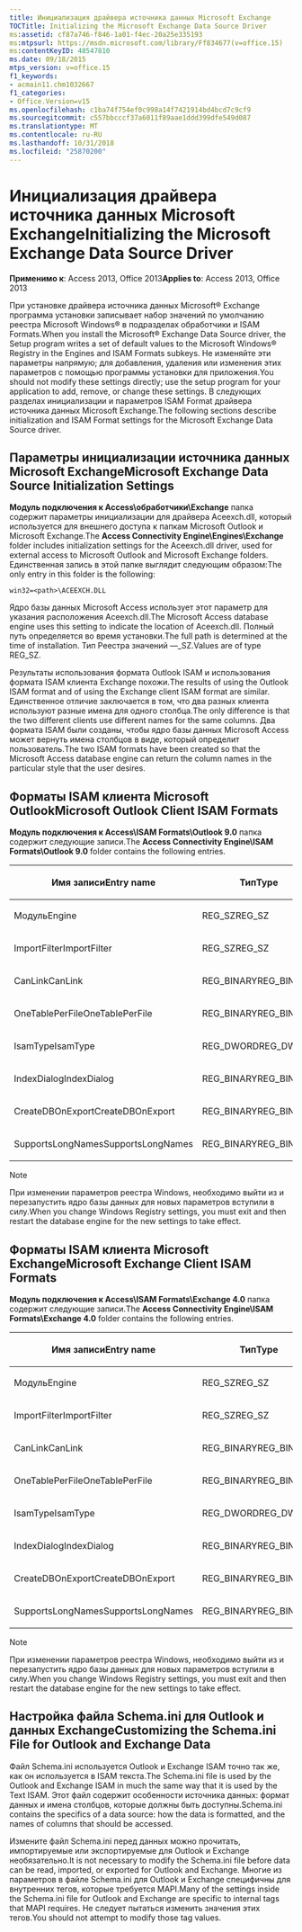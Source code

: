 ```yaml
---
title: Инициализация драйвера источника данных Microsoft Exchange
TOCTitle: Initializing the Microsoft Exchange Data Source Driver
ms:assetid: cf87a746-f846-1a01-f4ec-20a25e335193
ms:mtpsurl: https://msdn.microsoft.com/library/Ff834677(v=office.15)
ms:contentKeyID: 48547810
ms.date: 09/18/2015
mtps_version: v=office.15
f1_keywords:
- acmain11.chm1032667
f1_categories:
- Office.Version=v15
ms.openlocfilehash: c1ba74f754ef0c998a14f7421914bd4bcd7c9cf9
ms.sourcegitcommit: c557bbcccf37a6011f89aae1ddd399dfe549d087
ms.translationtype: MT
ms.contentlocale: ru-RU
ms.lasthandoff: 10/31/2018
ms.locfileid: "25870200"
---
```

# <a name="initializing-the-microsoft-exchange-data-source-driver"></a><span data-ttu-id="9210c-102">Инициализация драйвера источника данных Microsoft Exchange</span><span class="sxs-lookup"><span data-stu-id="9210c-102">Initializing the Microsoft Exchange Data Source Driver</span></span>

<span data-ttu-id="9210c-103">**Применимо к**: Access 2013, Office 2013</span><span class="sxs-lookup"><span data-stu-id="9210c-103">**Applies to**: Access 2013, Office 2013</span></span>

<span data-ttu-id="9210c-104">При установке драйвера источника данных Microsoft® Exchange программа установки записывает набор значений по умолчанию реестра Microsoft Windows® в подразделах обработчики и ISAM Formats.</span><span class="sxs-lookup"><span data-stu-id="9210c-104">When you install the Microsoft® Exchange Data Source driver, the Setup program writes a set of default values to the Microsoft Windows® Registry in the Engines and ISAM Formats subkeys.</span></span> <span data-ttu-id="9210c-105">Не изменяйте эти параметры напрямую; для добавления, удаления или изменения этих параметров с помощью программы установки для приложения.</span><span class="sxs-lookup"><span data-stu-id="9210c-105">You should not modify these settings directly; use the setup program for your application to add, remove, or change these settings.</span></span> <span data-ttu-id="9210c-106">В следующих разделах инициализации и параметров ISAM Format драйвера источника данных Microsoft Exchange.</span><span class="sxs-lookup"><span data-stu-id="9210c-106">The following sections describe initialization and ISAM Format settings for the Microsoft Exchange Data Source driver.</span></span>

## <a name="microsoft-exchange-data-source-initialization-settings"></a><span data-ttu-id="9210c-107">Параметры инициализации источника данных Microsoft Exchange</span><span class="sxs-lookup"><span data-stu-id="9210c-107">Microsoft Exchange Data Source Initialization Settings</span></span>

<span data-ttu-id="9210c-108">**Модуль подключения к Access\\обработчики\\Exchange** папка содержит параметры инициализации для драйвера Aceexch.dll, который используется для внешнего доступа к папкам Microsoft Outlook и Microsoft Exchange.</span><span class="sxs-lookup"><span data-stu-id="9210c-108">The **Access Connectivity Engine\\Engines\\Exchange** folder includes initialization settings for the Aceexch.dll driver, used for external access to Microsoft Outlook and Microsoft Exchange folders.</span></span> <span data-ttu-id="9210c-109">Единственная запись в этой папке выглядит следующим образом:</span><span class="sxs-lookup"><span data-stu-id="9210c-109">The only entry in this folder is the following:</span></span>

`win32=<path>\ACEEXCH.DLL`

<span data-ttu-id="9210c-110">Ядро базы данных Microsoft Access использует этот параметр для указания расположения Aceexch.dll.</span><span class="sxs-lookup"><span data-stu-id="9210c-110">The Microsoft Access database engine uses this setting to indicate the location of Aceexch.dll.</span></span> <span data-ttu-id="9210c-111">Полный путь определяется во время установки.</span><span class="sxs-lookup"><span data-stu-id="9210c-111">The full path is determined at the time of installation.</span></span> <span data-ttu-id="9210c-112">Тип Реестра значений —\_SZ.</span><span class="sxs-lookup"><span data-stu-id="9210c-112">Values are of type REG\_SZ.</span></span>

<span data-ttu-id="9210c-113">Результаты использования формата Outlook ISAM и использования формата ISAM клиента Exchange похожи.</span><span class="sxs-lookup"><span data-stu-id="9210c-113">The results of using the Outlook ISAM format and of using the Exchange client ISAM format are similar.</span></span> <span data-ttu-id="9210c-114">Единственное отличие заключается в том, что два разных клиента используют разные имена для одного столбца.</span><span class="sxs-lookup"><span data-stu-id="9210c-114">The only difference is that the two different clients use different names for the same columns.</span></span> <span data-ttu-id="9210c-115">Два формата ISAM были созданы, чтобы ядро базы данных Microsoft Access может вернуть имена столбцов в виде, который определит пользователь.</span><span class="sxs-lookup"><span data-stu-id="9210c-115">The two ISAM formats have been created so that the Microsoft Access database engine can return the column names in the particular style that the user desires.</span></span>

## <a name="microsoft-outlook-client-isam-formats"></a><span data-ttu-id="9210c-116">Форматы ISAM клиента Microsoft Outlook</span><span class="sxs-lookup"><span data-stu-id="9210c-116">Microsoft Outlook Client ISAM Formats</span></span>

<span data-ttu-id="9210c-117">**Модуль подключения к Access\\ISAM Formats\\Outlook 9.0** папка содержит следующие записи.</span><span class="sxs-lookup"><span data-stu-id="9210c-117">The **Access Connectivity Engine\\ISAM Formats\\Outlook 9.0** folder contains the following entries.</span></span>

<table>
<colgroup>
<col style="width: 33%" />
<col style="width: 33%" />
<col style="width: 33%" />
</colgroup>
<thead>
<tr class="header">
<th><p><span data-ttu-id="9210c-118">Имя записи</span><span class="sxs-lookup"><span data-stu-id="9210c-118">Entry name</span></span></p></th>
<th><p><span data-ttu-id="9210c-119">Тип</span><span class="sxs-lookup"><span data-stu-id="9210c-119">Type</span></span></p></th>
<th><p><span data-ttu-id="9210c-120">Значение</span><span class="sxs-lookup"><span data-stu-id="9210c-120">Value</span></span></p></th>
</tr>
</thead>
<tbody>
<tr class="odd">
<td><p><span data-ttu-id="9210c-121">Модуль</span><span class="sxs-lookup"><span data-stu-id="9210c-121">Engine</span></span></p></td>
<td><p><span data-ttu-id="9210c-122">REG_SZ</span><span class="sxs-lookup"><span data-stu-id="9210c-122">REG_SZ</span></span></p></td>
<td><p><span data-ttu-id="9210c-123">Exchange</span><span class="sxs-lookup"><span data-stu-id="9210c-123">Exchange</span></span></p></td>
</tr>
<tr class="even">
<td><p><span data-ttu-id="9210c-124">ImportFilter</span><span class="sxs-lookup"><span data-stu-id="9210c-124">ImportFilter</span></span></p></td>
<td><p><span data-ttu-id="9210c-125">REG_SZ</span><span class="sxs-lookup"><span data-stu-id="9210c-125">REG_SZ</span></span></p></td>
<td><p><span data-ttu-id="9210c-126">Outlook()</span><span class="sxs-lookup"><span data-stu-id="9210c-126">Outlook()</span></span></p></td>
</tr>
<tr class="odd">
<td><p><span data-ttu-id="9210c-127">CanLink</span><span class="sxs-lookup"><span data-stu-id="9210c-127">CanLink</span></span></p></td>
<td><p><span data-ttu-id="9210c-128">REG_BINARY</span><span class="sxs-lookup"><span data-stu-id="9210c-128">REG_BINARY</span></span></p></td>
<td><p><span data-ttu-id="9210c-129">01</span><span class="sxs-lookup"><span data-stu-id="9210c-129">01</span></span></p></td>
</tr>
<tr class="even">
<td><p><span data-ttu-id="9210c-130">OneTablePerFile</span><span class="sxs-lookup"><span data-stu-id="9210c-130">OneTablePerFile</span></span></p></td>
<td><p><span data-ttu-id="9210c-131">REG_BINARY</span><span class="sxs-lookup"><span data-stu-id="9210c-131">REG_BINARY</span></span></p></td>
<td><p><span data-ttu-id="9210c-132">00</span><span class="sxs-lookup"><span data-stu-id="9210c-132">00</span></span></p></td>
</tr>
<tr class="odd">
<td><p><span data-ttu-id="9210c-133">IsamType</span><span class="sxs-lookup"><span data-stu-id="9210c-133">IsamType</span></span></p></td>
<td><p><span data-ttu-id="9210c-134">REG_DWORD</span><span class="sxs-lookup"><span data-stu-id="9210c-134">REG_DWORD</span></span></p></td>
<td><p><span data-ttu-id="9210c-135">3</span><span class="sxs-lookup"><span data-stu-id="9210c-135">3</span></span></p></td>
</tr>
<tr class="even">
<td><p><span data-ttu-id="9210c-136">IndexDialog</span><span class="sxs-lookup"><span data-stu-id="9210c-136">IndexDialog</span></span></p></td>
<td><p><span data-ttu-id="9210c-137">REG_BINARY</span><span class="sxs-lookup"><span data-stu-id="9210c-137">REG_BINARY</span></span></p></td>
<td><p><span data-ttu-id="9210c-138">00</span><span class="sxs-lookup"><span data-stu-id="9210c-138">00</span></span></p></td>
</tr>
<tr class="odd">
<td><p><span data-ttu-id="9210c-139">CreateDBOnExport</span><span class="sxs-lookup"><span data-stu-id="9210c-139">CreateDBOnExport</span></span></p></td>
<td><p><span data-ttu-id="9210c-140">REG_BINARY</span><span class="sxs-lookup"><span data-stu-id="9210c-140">REG_BINARY</span></span></p></td>
<td><p><span data-ttu-id="9210c-141">00</span><span class="sxs-lookup"><span data-stu-id="9210c-141">00</span></span></p></td>
</tr>
<tr class="even">
<td><p><span data-ttu-id="9210c-142">SupportsLongNames</span><span class="sxs-lookup"><span data-stu-id="9210c-142">SupportsLongNames</span></span></p></td>
<td><p><span data-ttu-id="9210c-143">REG_BINARY</span><span class="sxs-lookup"><span data-stu-id="9210c-143">REG_BINARY</span></span></p></td>
<td><p><span data-ttu-id="9210c-144">01</span><span class="sxs-lookup"><span data-stu-id="9210c-144">01</span></span></p></td>
</tr>
</tbody>
</table>



> [!NOTE]
> <span data-ttu-id="9210c-145">При изменении параметров реестра Windows, необходимо выйти из и перезапустить ядро базы данных для новых параметров вступили в силу.</span><span class="sxs-lookup"><span data-stu-id="9210c-145">When you change Windows Registry settings, you must exit and then restart the database engine for the new settings to take effect.</span></span>



## <a name="microsoft-exchange-client-isam-formats"></a><span data-ttu-id="9210c-146">Форматы ISAM клиента Microsoft Exchange</span><span class="sxs-lookup"><span data-stu-id="9210c-146">Microsoft Exchange Client ISAM Formats</span></span>

<span data-ttu-id="9210c-147">**Модуль подключения к Access\\ISAM Formats\\Exchange 4.0** папка содержит следующие записи.</span><span class="sxs-lookup"><span data-stu-id="9210c-147">The **Access Connectivity Engine\\ISAM Formats\\Exchange 4.0** folder contains the following entries.</span></span>

<table>
<colgroup>
<col style="width: 33%" />
<col style="width: 33%" />
<col style="width: 33%" />
</colgroup>
<thead>
<tr class="header">
<th><p><span data-ttu-id="9210c-148">Имя записи</span><span class="sxs-lookup"><span data-stu-id="9210c-148">Entry name</span></span></p></th>
<th><p><span data-ttu-id="9210c-149">Тип</span><span class="sxs-lookup"><span data-stu-id="9210c-149">Type</span></span></p></th>
<th><p><span data-ttu-id="9210c-150">Значение</span><span class="sxs-lookup"><span data-stu-id="9210c-150">Value</span></span></p></th>
</tr>
</thead>
<tbody>
<tr class="odd">
<td><p><span data-ttu-id="9210c-151">Модуль</span><span class="sxs-lookup"><span data-stu-id="9210c-151">Engine</span></span></p></td>
<td><p><span data-ttu-id="9210c-152">REG_SZ</span><span class="sxs-lookup"><span data-stu-id="9210c-152">REG_SZ</span></span></p></td>
<td><p><span data-ttu-id="9210c-153">Exchange</span><span class="sxs-lookup"><span data-stu-id="9210c-153">Exchange</span></span></p></td>
</tr>
<tr class="even">
<td><p><span data-ttu-id="9210c-154">ImportFilter</span><span class="sxs-lookup"><span data-stu-id="9210c-154">ImportFilter</span></span></p></td>
<td><p><span data-ttu-id="9210c-155">REG_SZ</span><span class="sxs-lookup"><span data-stu-id="9210c-155">REG_SZ</span></span></p></td>
<td><p><span data-ttu-id="9210c-156">Exchange()</span><span class="sxs-lookup"><span data-stu-id="9210c-156">Exchange()</span></span></p></td>
</tr>
<tr class="odd">
<td><p><span data-ttu-id="9210c-157">CanLink</span><span class="sxs-lookup"><span data-stu-id="9210c-157">CanLink</span></span></p></td>
<td><p><span data-ttu-id="9210c-158">REG_BINARY</span><span class="sxs-lookup"><span data-stu-id="9210c-158">REG_BINARY</span></span></p></td>
<td><p><span data-ttu-id="9210c-159">01</span><span class="sxs-lookup"><span data-stu-id="9210c-159">01</span></span></p></td>
</tr>
<tr class="even">
<td><p><span data-ttu-id="9210c-160">OneTablePerFile</span><span class="sxs-lookup"><span data-stu-id="9210c-160">OneTablePerFile</span></span></p></td>
<td><p><span data-ttu-id="9210c-161">REG_BINARY</span><span class="sxs-lookup"><span data-stu-id="9210c-161">REG_BINARY</span></span></p></td>
<td><p><span data-ttu-id="9210c-162">00</span><span class="sxs-lookup"><span data-stu-id="9210c-162">00</span></span></p></td>
</tr>
<tr class="odd">
<td><p><span data-ttu-id="9210c-163">IsamType</span><span class="sxs-lookup"><span data-stu-id="9210c-163">IsamType</span></span></p></td>
<td><p><span data-ttu-id="9210c-164">REG_DWORD</span><span class="sxs-lookup"><span data-stu-id="9210c-164">REG_DWORD</span></span></p></td>
<td><p><span data-ttu-id="9210c-165">3</span><span class="sxs-lookup"><span data-stu-id="9210c-165">3</span></span></p></td>
</tr>
<tr class="even">
<td><p><span data-ttu-id="9210c-166">IndexDialog</span><span class="sxs-lookup"><span data-stu-id="9210c-166">IndexDialog</span></span></p></td>
<td><p><span data-ttu-id="9210c-167">REG_BINARY</span><span class="sxs-lookup"><span data-stu-id="9210c-167">REG_BINARY</span></span></p></td>
<td><p><span data-ttu-id="9210c-168">00</span><span class="sxs-lookup"><span data-stu-id="9210c-168">00</span></span></p></td>
</tr>
<tr class="odd">
<td><p><span data-ttu-id="9210c-169">CreateDBOnExport</span><span class="sxs-lookup"><span data-stu-id="9210c-169">CreateDBOnExport</span></span></p></td>
<td><p><span data-ttu-id="9210c-170">REG_BINARY</span><span class="sxs-lookup"><span data-stu-id="9210c-170">REG_BINARY</span></span></p></td>
<td><p><span data-ttu-id="9210c-171">00</span><span class="sxs-lookup"><span data-stu-id="9210c-171">00</span></span></p></td>
</tr>
<tr class="even">
<td><p><span data-ttu-id="9210c-172">SupportsLongNames</span><span class="sxs-lookup"><span data-stu-id="9210c-172">SupportsLongNames</span></span></p></td>
<td><p><span data-ttu-id="9210c-173">REG_BINARY</span><span class="sxs-lookup"><span data-stu-id="9210c-173">REG_BINARY</span></span></p></td>
<td><p><span data-ttu-id="9210c-174">01</span><span class="sxs-lookup"><span data-stu-id="9210c-174">01</span></span></p></td>
</tr>
</tbody>
</table>



> [!NOTE]
> <span data-ttu-id="9210c-175">При изменении параметров реестра Windows, необходимо выйти из и перезапустить ядро базы данных для новых параметров вступили в силу.</span><span class="sxs-lookup"><span data-stu-id="9210c-175">When you change Windows Registry settings, you must exit and then restart the database engine for the new settings to take effect.</span></span>



## <a name="customizing-the-schemaini-file-for-outlook-and-exchange-data"></a><span data-ttu-id="9210c-176">Настройка файла Schema.ini для Outlook и данных Exchange</span><span class="sxs-lookup"><span data-stu-id="9210c-176">Customizing the Schema.ini File for Outlook and Exchange Data</span></span>

<span data-ttu-id="9210c-177">Файл Schema.ini используется Outlook и Exchange ISAM точно так же, как он используется в ISAM текста.</span><span class="sxs-lookup"><span data-stu-id="9210c-177">The Schema.ini file is used by the Outlook and Exchange ISAM in much the same way that it is used by the Text ISAM.</span></span> <span data-ttu-id="9210c-178">Этот файл содержит особенности источника данных: формат данных и имена столбцов, которые должны быть доступны.</span><span class="sxs-lookup"><span data-stu-id="9210c-178">Schema.ini contains the specifics of a data source: how the data is formatted, and the names of columns that should be accessed.</span></span>

<span data-ttu-id="9210c-179">Измените файл Schema.ini перед данных можно прочитать, импортируемые или экспортируемые для Outlook и Exchange необязательно.</span><span class="sxs-lookup"><span data-stu-id="9210c-179">It is not necessary to modify the Schema.ini file before data can be read, imported, or exported for Outlook and Exchange.</span></span> <span data-ttu-id="9210c-180">Многие из параметров в файле Schema.ini для Outlook и Exchange специфичны для внутренних тегов, которые требуется MAPI.</span><span class="sxs-lookup"><span data-stu-id="9210c-180">Many of the settings inside the Schema.ini file for Outlook and Exchange are specific to internal tags that MAPI requires.</span></span> <span data-ttu-id="9210c-181">Не следует пытаться изменить значения этих тегов.</span><span class="sxs-lookup"><span data-stu-id="9210c-181">You should not attempt to modify those tag values.</span></span>

